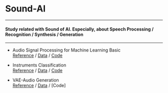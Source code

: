 # Sound-AI

------------------------------------------------------------------------------------------
#### Study related with Sound of AI. Especially, about Speech Processing / Recognition / Synthesis / Generation  
------------------------------------------------------------------------------------------


+ Audio Signal Processing for Machine Learning Basic   
[Reference](https://www.youtube.com/c/ValerioVelardoTheSoundofAI) / [Data]() / [Code](https://github.com/iamyoungjin/Sound-AI/blob/main/%08Audio_processing.ipynb) 

+ Instruments Classification  
[Reference](https://www.youtube.com/watch?v=Cf6QFjdU_KY&list=PL7ZVZgsnLwEGskuPmm2-pYsNKY8Ihs5AP&index=2) / [Data](http://suanlab.com/datasets/GeneralMidi.wav) / [Code](https://github.com/iamyoungjin/Sound-AI/blob/main/Instruments_Classification.ipynb) 

+ VAE-Audio Generation  
[Reference](https://www.youtube.com/c/ValerioVelardoTheSoundofAI) / [Data](https://www.kaggle.com/datasets/joserzapata/free-spoken-digit-dataset-fsdd) / [Code]

